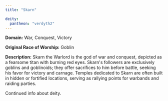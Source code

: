 ```yaml
---
title: "Skarn"

deity: 
  pantheon: "verdyth2"
---
```


**Domain:** War, Conquest, Victory

**Original Race of Worship:** Goblin

**Description:** Skarn the Warlord is the god of war and conquest, depicted as a fearsome titan with burning red eyes. Skarn's followers are exclusively goblins and goblinoids; they offer sacrifices to him before battle, seeking his favor for victory and carnage. Temples dedicated to Skarn are often built in hidden or fortified locations, serving as rallying points for warbands and raiding parties.

<!--more-->

<div class="todo">Continued info about deity.</div>